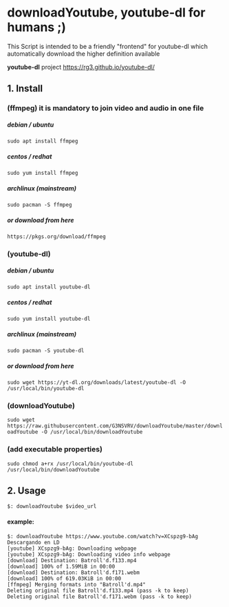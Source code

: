 # downloadYoutube, youtube-dl for humans ;)
This Script is intended to be a friendly "frontend" for youtube-dl which automatically download the higher definition available

**youtube-dl** project
https://rg3.github.io/youtube-dl/

## 1. Install
### (ffmpeg) it is mandatory to join video and audio in one file
##### debian / ubuntu
`sudo apt install ffmpeg`

##### centos / redhat
`sudo yum install ffmpeg`

##### archlinux (mainstream)
`sudo pacman -S ffmpeg`

##### or download from here
`https://pkgs.org/download/ffmpeg`

### (youtube-dl)
##### debian / ubuntu
`sudo apt install youtube-dl`

##### centos / redhat
`sudo yum install youtube-dl`

##### archlinux (mainstream)
`sudo pacman -S youtube-dl`

##### or download from here
`sudo wget https://yt-dl.org/downloads/latest/youtube-dl -O /usr/local/bin/youtube-dl`

### (downloadYoutube)
`sudo wget https://raw.githubusercontent.com/G3NSVRV/downloadYoutube/master/downloadYoutube -O /usr/local/bin/downloadYoutube`

### (add executable properties)
`sudo chmod a+rx /usr/local/bin/youtube-dl /usr/local/bin/downloadYoutube`

## 2. Usage
`$: downloadYoutube $video_url`

#### example:
```
$: downloadYoutube https://www.youtube.com/watch?v=XCspzg9-bAg
Descargando en LD
[youtube] XCspzg9-bAg: Downloading webpage
[youtube] XCspzg9-bAg: Downloading video info webpage
[download] Destination: Batroll'd.f133.mp4
[download] 100% of 1.59MiB in 00:00
[download] Destination: Batroll'd.f171.webm
[download] 100% of 619.03KiB in 00:00
[ffmpeg] Merging formats into "Batroll'd.mp4"
Deleting original file Batroll'd.f133.mp4 (pass -k to keep)
Deleting original file Batroll'd.f171.webm (pass -k to keep)
```
